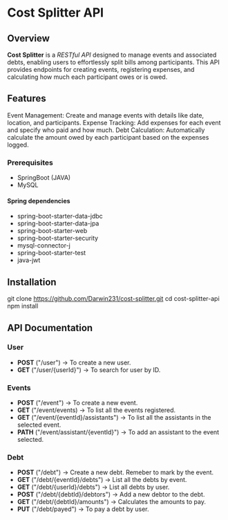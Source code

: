 # Cost Splitter API

## Overview

__Cost Splitter__ is a *RESTful API* designed to manage events and associated debts, enabling users to effortlessly split bills among participants. This API provides endpoints for creating events, registering expenses, and calculating how much each participant owes or is owed.

## Features

Event Management: Create and manage events with details like date, location, and participants.
Expense Tracking: Add expenses for each event and specify who paid and how much.
Debt Calculation: Automatically calculate the amount owed by each participant based on the expenses logged.

### Prerequisites
- SpringBoot (JAVA)
- MySQL

#### Spring dependencies
- spring-boot-starter-data-jdbc
- spring-boot-starter-data-jpa
- spring-boot-starter-web
- spring-boot-starter-security
- mysql-connector-j
- spring-boot-starter-test
- java-jwt


## Installation
git clone https://github.com/Darwin231/cost-splitter.git
cd cost-splitter-api
npm install


## API Documentation

### User
- __POST__ ("/user") -> To create a new user.
- __GET__ ("/user/{userId}") -> To search for user by ID.

### Events
- __POST__ ("/event") -> To create a new event.
- __GET__ ("/event/events) -> To list all the events registered.
- __GET__ ("/event/{eventId}/assistants") -> To list all the assistants in the selected event.
- __PATH__ ("/event/assistant/{eventId}") -> To add an assistant to the event selected.

### Debt
- __POST__ ("/debt") -> Create a new debt. Remeber to mark by the event.
- __GET__ ("/debt/{eventId}/debts") -> List all the debts by event.
- __GET__ ("/debt/{userId}/debts") -> List all debts by user.
- __POST__ ("/debt/{debtId}/debtors") -> Add a new debtor to the debt.
- __GET__ ("/debt/{debtId}/amounts") -> Calculates the amounts to pay.
- __PUT__ ("/debt/payed") -> To pay a debt by user.







